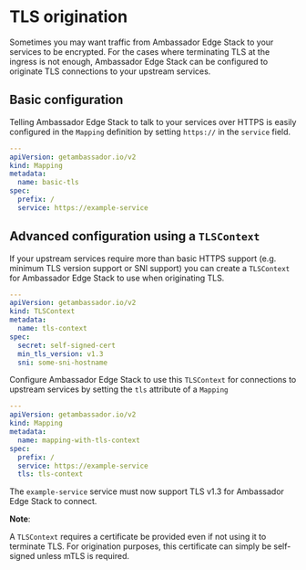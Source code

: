 # TLS origination

Sometimes you may want traffic from Ambassador Edge Stack to your services to be encrypted. For the cases where terminating TLS at the ingress is not enough, Ambassador Edge Stack can be configured to originate TLS connections to your upstream services.

## Basic configuration

Telling Ambassador Edge Stack to talk to your services over HTTPS is easily configured in the `Mapping` definition by setting `https://` in the `service` field.

```yaml
---
apiVersion: getambassador.io/v2
kind: Mapping
metadata:
  name: basic-tls
spec:
  prefix: /
  service: https://example-service
```

## Advanced configuration using a `TLSContext`

If your upstream services require more than basic HTTPS support (e.g. minimum TLS version support or SNI support) you can create a `TLSContext` for Ambassador Edge Stack to use when originating TLS.

```yaml
---
apiVersion: getambassador.io/v2
kind: TLSContext
metadata:
  name: tls-context
spec:
  secret: self-signed-cert
  min_tls_version: v1.3
  sni: some-sni-hostname
```

Configure Ambassador Edge Stack to use this `TLSContext` for connections to upstream services by setting the `tls` attribute of a `Mapping`

```yaml
---
apiVersion: getambassador.io/v2
kind: Mapping
metadata:
  name: mapping-with-tls-context
spec:
  prefix: /
  service: https://example-service
  tls: tls-context
```

The `example-service` service must now support TLS v1.3 for Ambassador Edge Stack to connect.

**Note**:

A `TLSContext` requires a certificate be provided even if not using it to terminate TLS. For origination purposes, this certificate can simply be self-signed unless mTLS is required.
